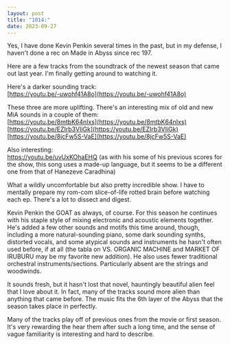 ```yaml
---
layout: post
title: "1014:"
date: 2023-09-27
---
```


Yes, I have done Kevin Penkin several times in the past, but in my defense, I haven't done a rec on Made in Abyss since rec 197\.

Here are a few tracks from the soundtrack of the newest season that came out last year. I'm finally getting around to watching it.

Here's a darker sounding track:  
[https://youtu.be/-uwohf41A8o](https://youtu.be/-uwohf41A8o)

These three are more uplifting. There's an interesting mix of old and new MiA sounds in a couple of them:  
[https://youtu.be/8mtbK64nIxs](https://youtu.be/8mtbK64nIxs)  
[https://youtu.be/EZIrb3VIiGk](https://youtu.be/EZIrb3VIiGk)  
[https://youtu.be/8jcFw5S-VaE](https://youtu.be/8jcFw5S-VaE)

Also interesting:  
https://youtu.be/uvUxKOhaEHQ (as with his some of his previous scores for the show, this song uses a made-up language, but it seems to be a different one from that of Hanezeve Caradhina)

What a wildly uncomfortable but also pretty incredible show. I have to mentally prepare my rom-com slice-of-life rotted brain before watching each ep. There's a lot to dissect and digest.

Kevin Penkin the GOAT as always, of course. For this season he continues with his staple style of mixing electronic and acoustic elements together. He's added a few other sounds and motifs this time around, though, including a more natural-sounding piano, some dark sounding synths, distorted vocals, and some atypical sounds and instruments he hasn't often used before, if at all (the tabla on VS. ORGANIC MACHINE and MARKET OF IRUBURU may be my favorite new addition). He also uses fewer traditional orchestral instruments/sections. Particularly absent are the strings and woodwinds.

It sounds fresh, but it hasn't lost that novel, hauntingly beautiful alien feel that I love about it. In fact, many of the tracks sound more alien than anything that came before. The music fits the 6th layer of the Abyss that the season takes place in perfectly.

Many of the tracks play off of previous ones from the movie or first season. It's very rewarding the hear them after such a long time, and the sense of vague familiarity is interesting and hard to describe.
